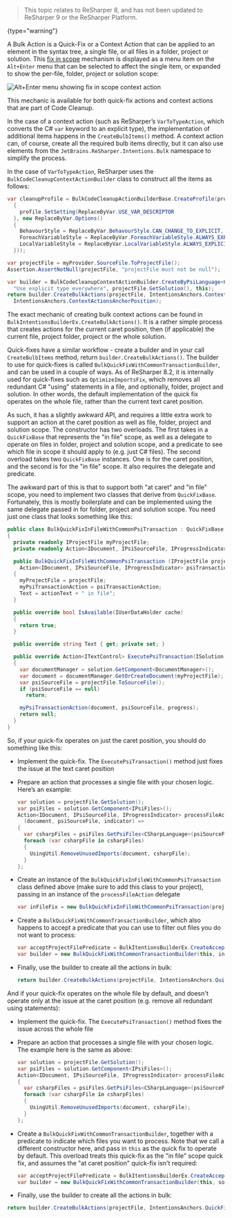 [//]: # (title: Bulk Actions)

 >  This topic relates to ReSharper 8, and has not been updated to ReSharper 9 or the ReSharper Platform.
 >
 {type="warning"}

A Bulk Action is a Quick-Fix or a Context Action that can be applied to an element in the syntax tree, a single file, or all files in a folder, project or solution. This [fix in scope](http://www.jetbrains.com/resharper/webhelp/Code_Analysis__Fix_in_Scope.html) mechanism is displayed as a menu item on the `Alt+Enter` menu that can be selected to affect the single item, or expanded to show the per-file, folder, project or solution scope:

![Alt+Enter menu showing fix in scope context action](fix_in_scope.png)

This mechanic is available for both quick-fix actions and context actions that are part of Code Cleanup.

In the case of a context action (such as ReSharper’s `VarToTypeAction`, which converts the C# `var` keyword to an explicit type), the implementation of additional items happens in the `CreateBulbItems()` method. A context action can, of course, create all the required bulb items directly, but it can also use elements from the `JetBrains.ReSharper.Intentions.Bulk` namespace to simplify the process.

In the case of `VarToTypeAction`, ReSharper uses the `BulkCodeCleanupContextActionBuilder` class to construct all the items as follows:

```csharp
var cleanupProfile = BulkCodeCleanupActionBuilderBase.CreateProfile(profile =>
  {
    profile.SetSetting(ReplaceByVar.USE_VAR_DESCRIPTOR
  }, new ReplaceByVar.Options()
  {
    BehavourStyle = ReplaceByVar.BehavourStyle.CAN_CHANGE_TO_EXPLICIT,
    ForeachVariableStyle = ReplaceByVar.ForeachVariableStyle.ALWAYS_EXPLICIT,
    LocalVariableStyle = ReplaceByVar.LocalVariableStyle.ALWAYS_EXPLICIT
  }));

var projectFile = myProvider.SourceFile.ToProjectFile();
Assertion.AssertNotNull(projectFile, "projectFile must not be null");

var builder = BulkCodeCleanupContextActionBuilder.CreateByPsiLanguage<CSharpLanguage>(cleanupProfile,
  "Use explicit type everywhere", projectFile.GetSolution(), this);
return builder.CreateBulkActions(projectFile, IntentionsAnchors.ContextActionsAnchor,
  IntentionsAnchors.ContextActionsAnchorPosition);
```

The exact mechanic of creating bulk context actions can be found in `BulkIntentionsBuilderEx.CreateBulkActions()`. It is a rather simple process that creates actions for the current caret position, then (if applicable) the current file, project folder, project or the whole solution.

Quick-fixes have a similar workflow - create a builder and in your call `CreateBulbItems` method, return `builder.CreateBulkActions()`. The builder to use for quick-fixes is called `BulkQuickFixWithCommonTransactionBuilder`, and can be used in a couple of ways. As of ReSharper 8.2, it is internally used for quick-fixes such as `OptimizeImportsFix`, which removes all redundant C# "using" statements in a file, and optionally, folder, project and solution. In other words, the default implementation of the quick fix operates on the whole file, rather than the current text caret position.

As such, it has a slightly awkward API, and requires a little extra work to support an action at the caret position as well as file, folder, project and solution scope. The constructor has two overloads. The first takes in a `QuickFixBase` that represents the "in file" scope, as well as a delegate to operate on files in folder, project and solution scope, and a predicate to see which file in scope it should apply to (e.g. just C# files). The second overload takes two `QuickFixBase` instances. One is for the caret position, and the second is for the "in file" scope. It also requires the delegate and predicate.

The awkward part of this is that to support both "at caret" and "in file" scope, you need to implement two classes that derive from `QuickFixBase`. Fortunately, this is mostly boilerplate and can be implemented using the same delegate passed in for folder, project and solution scope. You need just one class that looks something like this:

```csharp
public class BulkQuickFixInFileWithCommonPsiTransaction : QuickFixBase
{
  private readonly IProjectFile myProjectFile;
  private readonly Action<IDocument, IPsiSourceFile, IProgressIndicator> myPsiTransactionAction;

  public BulkQuickFixInFileWithCommonPsiTransaction (IProjectFile projectFile, string actionText,
    Action<IDocument, IPsiSourceFile, IProgressIndicator> psiTransactionAction)
  {
    myProjectFile = projectFile;
    myPsiTransactionAction = psiTransactionAction;
    Text = actionText + " in file";
  }

  public override bool IsAvailable(IUserDataHolder cache)
  {
    return true;
  }

  public override string Text { get; private set; }

  public override Action<ITextControl> ExecutePsiTransaction(ISolution solution, IProgressIndicator progress)
  {
    var documentManager = solution.GetComponent<DocumentManager>();
    var document = documentManager.GetOrCreateDocument(myProjectFile);
    var psiSourceFile = projectFile.ToSourceFile();
    if (psiSourceFile == null)
      return;

    myPsiTransactionAction(document, psiSourceFile, progress);
    return null;
  }
}
```

So, if your quick-fix operates on just the caret position, you should do something like this:

* Implement the quick-fix. The `ExecutePsiTransaction()` method just fixes the issue at the text caret position
* Prepare an action that processes a single file with your chosen logic. Here’s an example:

    ```csharp
    var solution = projectFile.GetSolution();
    var psiFiles = solution.GetComponent<IPsiFiles>();
    Action<IDocument, IPsiSourceFile, IProgressIndicator> processFileAction =
      (document, psiSourceFile, indicator) =>
    {
      var csharpFiles = psiFiles.GetPsiFiles<CSharpLanguage>(psiSourceFile).OfType<ICSharpFile>();
      foreach (var csharpFile in csharpFiles)
      {
        UsingUtil.RemoveUnusedImports(document, csharpFile);
      }
    };
    ```

* Create an instance of the `BulkQuickFixInFileWithCommonPsiTransaction` class defined above (make sure to add this class to your project), passing in an instance of the `processFileAction` delegate

    ```csharp
    var inFileFix = new BulkQuickFixInFileWithCommonPsiTransaction(projectFile, RemoveUnusedDirectivesString, processFileAction);
    ```

* Create a `BulkQuickFixWithCommonTransactionBuilder`, which also happens to accept a predicate that you can use to filter out files you do not want to process:

    ```csharp
    var acceptProjectFilePredicate = BulkItentionsBuilderEx.CreateAcceptFilePredicateByPsiLanaguage<CSharpLanguage>(solution);
    var builder = new BulkQuickFixWithCommonTransactionBuilder(this, inFileFix, solution, RemoveUnusedDirectivesString, processFileAction, acceptProjectFilePredicate);
    ```

* Finally, use the builder to create all the actions in bulk:

    ```csharp
    return builder.CreateBulkActions(projectFile, IntentionsAnchors.QuickFixesAnchor, IntentionsAnchors.QuickFixesAnchorPosition);
    ```

And if your quick-fix operates on the whole file by default, and doesn't operate only at the issue at the caret position (e.g. remove all redundant using statements):

* Implement the quick-fix. The `ExecutePsiTransaction()` method fixes the issue across the whole file
* Prepare an action that processes a single file with your chosen logic. The example here is the same as above:

    ```csharp
    var solution = projectFile.GetSolution();
    var psiFiles = solution.GetComponent<IPsiFiles>();
    Action<IDocument, IPsiSourceFile, IProgressIndicator> processFileAction = (document, psiSourceFile, indicator) =>
    {
      var csharpFiles = psiFiles.GetPsiFiles<CSharpLanguage>(psiSourceFile).OfType<ICSharpFile>();
      foreach (var csharpFile in csharpFiles)
      {
        UsingUtil.RemoveUnusedImports(document, csharpFile);
      }
    };
    ```

* Create a `BulkQuickFixWithCommonTransactionBuilder`, together with a predicate to indicate which files you want to process. Note that we call a different constructor here, and pass in `this` as the quick fix to operate by default. This overload treats this quick-fix as the "in file" scope quick fix, and assumes the "at caret position" quick-fix isn't required:

    ```csharp
    var acceptProjectFilePredicate = BulkItentionsBuilderEx.CreateAcceptFilePredicateByPsiLanaguage<CSharpLanguage>(solution);
    var builder = new BulkQuickFixWithCommonTransactionBuilder(this, solution, RemoveUnusedDirectivesString, processFileAction, acceptProjectFilePredicate);
    ```

* Finally, use the builder to create all the actions in bulk:

```csharp
return builder.CreateBulkActions(projectFile, IntentionsAnchors.QuickFixesAnchor, IntentionsAnchors.QuickFixesAnchorPosition);
```

